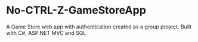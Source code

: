 # No-CTRL-Z-GameStoreApp
A Game Store web app with authentication created as a group project. Built with C#, ASP.NET MVC and SQL

